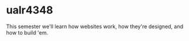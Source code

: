 # ualr4348
This semester we'll learn how websites work, how they're designed, and how to build 'em.
